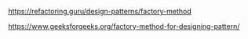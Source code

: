 
https://refactoring.guru/design-patterns/factory-method

https://www.geeksforgeeks.org/factory-method-for-designing-pattern/
